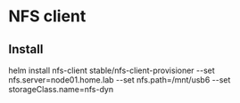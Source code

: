 # NFS client

## Install

helm install nfs-client stable/nfs-client-provisioner --set nfs.server=node01.home.lab --set nfs.path=/mnt/usb6 --set storageClass.name=nfs-dyn